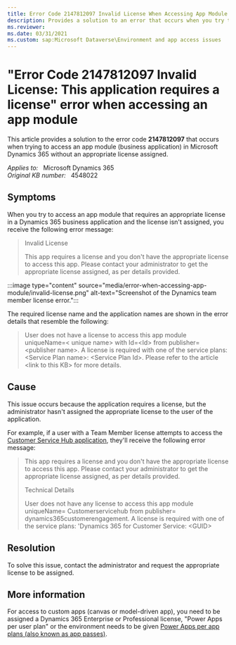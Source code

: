 ```yaml
---
title: Error Code 2147812097 Invalid License When Accessing App Module
description: Provides a solution to an error that occurs when you try to access an app module in a Microsoft Dynamics 365 business application.
ms.reviewer: 
ms.date: 03/31/2021
ms.custom: sap:Microsoft Dataverse\Environment and app access issues
---
```

# "Error Code 2147812097 Invalid License: This application requires a license" error when accessing an app module

This article provides a solution to the error code **2147812097** that occurs when trying to access an app module (business application) in Microsoft Dynamics 365 without an appropriate license assigned.

_Applies to:_ &nbsp; Microsoft Dynamics 365  
_Original KB number:_ &nbsp; 4548022

## Symptoms

When you try to access an app module that requires an appropriate license in a Dynamics 365 business application and the license isn't assigned, you receive the following error message:

> Invalid License
>
> This app requires a license and you don't have the appropriate license to access this app. Please contact your administrator to get the appropriate license assigned, as per details provided.

:::image type="content" source="media/error-when-accessing-app-module/invalid-license.png" alt-text="Screenshot of the Dynamics team member license error.":::

The required license name and the application names are shown in the error details that resemble the following:

> User does not have a license to access this app module uniqueName=< unique name> with Id=\<Id> from publisher=\<publisher name>. A license is required with one of the service plans: \<Service Plan name>: \<Service Plan Id>. Please refer to the article \<link to this KB> for more details.

## Cause

This issue occurs because the application requires a license, but the administrator hasn't assigned the appropriate license to the user of the application.

For example, if a user with a Team Member license attempts to access the [Customer Service Hub application](/dynamics365/customer-service/implement/customer-service-hub-user-guide-basics), they'll receive the following error message:

> This app requires a license and you don't have the appropriate license to access this app. Please contact your administrator to get the appropriate license assigned, as per details provided.  
>
> Technical Details
>
> User does not have any license to access this app module uniqueName= Customerservicehub from publisher= dynamics365customerengagement. A license is required with one of the service plans: 'Dynamics 365 for Customer Service: \<GUID>

## Resolution

To solve this issue, contact the administrator and request the appropriate license to be assigned.

## More information

For access to custom apps (canvas or model-driven app), you need to be assigned a Dynamics 365 Enterprise or Professional license, "Power Apps per user plan" or the environment needs to be given [Power Apps per app plans (also known as app passes)](/power-platform/admin/about-powerapps-perapp).
